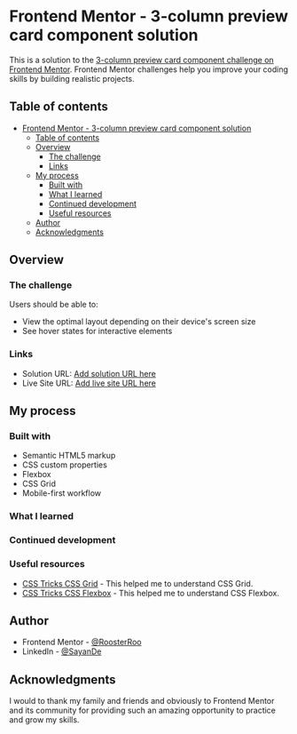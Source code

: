 # Frontend Mentor - 3-column preview card component solution

This is a solution to the [3-column preview card component challenge on Frontend Mentor](https://www.frontendmentor.io/challenges/3column-preview-card-component-pH92eAR2-). Frontend Mentor challenges help you improve your coding skills by building realistic projects.

## Table of contents

- [Frontend Mentor - 3-column preview card component solution](#frontend-mentor---3-column-preview-card-component-solution)
  - [Table of contents](#table-of-contents)
  - [Overview](#overview)
    - [The challenge](#the-challenge)
    - [Links](#links)
  - [My process](#my-process)
    - [Built with](#built-with)
    - [What I learned](#what-i-learned)
    - [Continued development](#continued-development)
    - [Useful resources](#useful-resources)
  - [Author](#author)
  - [Acknowledgments](#acknowledgments)

## Overview

### The challenge

Users should be able to:

- View the optimal layout depending on their device's screen size
- See hover states for interactive elements

### Links

- Solution URL: [Add solution URL here](https://your-solution-url.com)
- Live Site URL: [Add live site URL here](https://your-live-site-url.com)

## My process

### Built with

- Semantic HTML5 markup
- CSS custom properties
- Flexbox
- CSS Grid
- Mobile-first workflow

### What I learned

### Continued development

### Useful resources

- [CSS Tricks CSS Grid](https://css-tricks.com/snippets/css/complete-guide-grid/) - This helped me to understand CSS Grid.
- [CSS Tricks CSS Flexbox](https://css-tricks.com/snippets/css/a-guide-to-flexbox/) - This helped me to understand CSS Flexbox.

## Author

- Frontend Mentor - [@RoosterRoo](https://www.frontendmentor.io/profile/RoosterRoo)
- LinkedIn - [@SayanDe](https://www.linkedin.com/in/sayan-de-b42244b7/)

## Acknowledgments

I would to thank my family and friends and obviously to Frontend Mentor and its community for providing such an amazing opportunity to practice and grow my skills.
